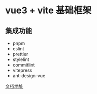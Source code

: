 # vue3 + vite 基础框架

## 集成功能

- pnpm
- eslint
- prettier
- stylelint
- commitlint
- vitepress
- ant-design-vue

[文档地址](https://tujianglin.github.io/tjl-ui/)
